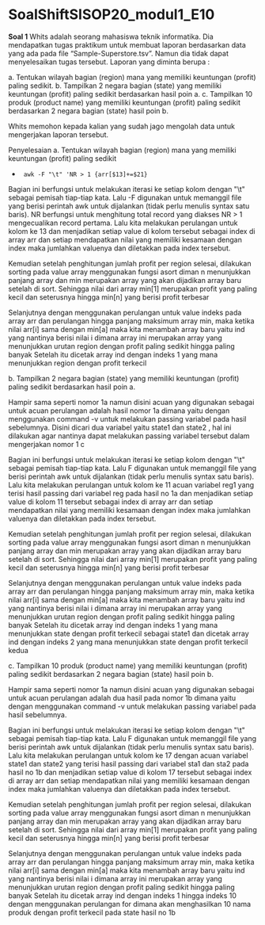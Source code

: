 # SoalShiftSISOP20_modul1_E10

**Soal 1**  Whits adalah seorang mahasiswa teknik informatika. Dia mendapatkan tugas praktikum untuk membuat laporan berdasarkan data yang ada pada file “Sample-Superstore.tsv”. Namun dia tidak dapat menyelesaikan tugas tersebut. Laporan yang diminta berupa :

a. Tentukan wilayah bagian (region) mana yang memiliki keuntungan (profit) paling sedikit.
b. Tampilkan 2 negara bagian (state) yang memiliki keuntungan (profit) paling sedikit berdasarkan hasil poin a.
c. Tampilkan 10 produk (product name) yang memiliki keuntungan (profit) paling sedikit berdasarkan 2 negara bagian (state) hasil poin b.

Whits memohon kepada kalian yang sudah jago mengolah data untuk mengerjakan laporan tersebut.

Penyelesaian
a. Tentukan wilayah bagian (region) mana yang memiliki keuntungan (profit) paling sedikit


-      awk -F "\t" 'NR > 1 {arr[$13]+=$21}
Bagian ini berfungsi untuk melakukan iterasi ke setiap kolom dengan "\t" sebagai pemisah tiap-tiap kata. Lalu  -F digunakan untuk memanggil file yang berisi perintah awk untuk dijalankan (tidak perlu menulis syntax satu baris). NR berfungsi untuk menghitung total record yang diakses NR > 1 mengecualikan record pertama.  Lalu kita melakukan perulangan untuk kolom ke 13 dan menjadikan setiap value di kolom tersebut sebagai index di array arr dan setiap mendapatkan nilai yang memiliki kesamaan dengan index maka jumlahkan valuenya dan diletakkan pada index tersebut. 

Kemudian setelah penghitungan jumlah profit per region selesai, dilakukan sorting pada value array menggunakan fungsi asort diman n menunjukkan panjang array dan min merupakan array yang akan dijadikan array baru setelah di sort. Sehingga nilai dari array min[1] merupakan profit yang paling kecil dan seterusnya hingga min[n] yang berisi profit terbesar

Selanjutnya dengan menggunakan perulangan untuk value indeks pada array arr dan perulangan hingga panjang maksimum array min, maka ketika nilai arr[i] sama dengan min[a] maka kita menambah array baru yaitu ind yang nantinya berisi nilai i dimana array ini merupakan array yang menunjukkan urutan region dengan profit paling sedikit hingga paling banyak
Setelah itu dicetak array ind dengan indeks 1 yang mana menunjukkan region dengan profit terkecil

b. Tampilkan 2 negara bagian (state) yang memiliki keuntungan (profit) paling sedikit berdasarkan hasil poin a.


Hampir sama seperti nomor 1a namun disini acuan yang digunakan sebagai untuk acuan perulangan adalah hasil nomor 1a dimana yaitu dengan menggunakan command -v untuk melakukan passing variabel pada hasil sebelumnya. Disini dicari dua variabel yaitu state1 dan state2 , hal ini dilakukan agar nantinya dapat melakukan passing variabel tersebut dalam mengerjakan nomor 1 c

Bagian ini berfungsi untuk melakukan iterasi ke setiap kolom dengan "\t" sebagai pemisah tiap-tiap kata. Lalu  F digunakan untuk memanggil file yang berisi perintah awk untuk dijalankan (tidak perlu menulis syntax satu baris).   Lalu kita melakukan perulangan untuk kolom ke 11  acuan variabel reg1 yang terisi hasil passing dari variabel reg pada hasil no 1a dan menjadikan setiap value di kolom 11 tersebut sebagai index di array arr dan setiap mendapatkan nilai yang memiliki kesamaan dengan index maka jumlahkan valuenya dan diletakkan pada index tersebut. 

Kemudian setelah penghitungan jumlah profit per region selesai, dilakukan sorting pada value array menggunakan fungsi asort diman n menunjukkan panjang array dan min merupakan array yang akan dijadikan array baru setelah di sort. Sehingga nilai dari array min[1] merupakan profit yang paling kecil dan seterusnya hingga min[n] yang berisi profit terbesar

Selanjutnya dengan menggunakan perulangan untuk value indeks pada array arr dan perulangan hingga panjang maksimum array min, maka ketika nilai arr[i] sama dengan min[a] maka kita menambah array baru yaitu ind yang nantinya berisi nilai i dimana array ini merupakan array yang menunjukkan urutan region dengan profit paling sedikit hingga paling banyak
Setelah itu dicetak array ind dengan indeks 1 yang mana menunjukkan state dengan profit terkecil
sebagai state1 dan dicetak array ind dengan indeks 2 yang mana menunjukkan state dengan profit terkecil kedua 

c. Tampilkan 10 produk (product name) yang memiliki keuntungan (profit) paling sedikit berdasarkan 2 negara bagian (state) hasil poin b.

Hampir sama seperti nomor 1a namun disini acuan yang digunakan sebagai untuk acuan perulangan adalah dua hasil pada nomor 1b dimana yaitu dengan menggunakan command -v untuk melakukan passing variabel pada hasil sebelumnya. 

Bagian ini berfungsi untuk melakukan iterasi ke setiap kolom dengan "\t" sebagai pemisah tiap-tiap kata. Lalu  F digunakan untuk memanggil file yang berisi perintah awk untuk dijalankan (tidak perlu menulis syntax satu baris).   Lalu kita melakukan perulangan untuk kolom ke 17 dengan  acuan variabel state1 dan state2 yang terisi hasil passing dari variabel sta1 dan sta2 pada hasil no 1b dan menjadikan setiap value di kolom 17 tersebut sebagai index di array arr dan setiap mendapatkan nilai yang memiliki kesamaan dengan index maka jumlahkan valuenya dan diletakkan pada index tersebut. 

Kemudian setelah penghitungan jumlah profit per region selesai, dilakukan sorting pada value array menggunakan fungsi asort diman n menunjukkan panjang array dan min merupakan array yang akan dijadikan array baru setelah di sort. Sehingga nilai dari array min[1] merupakan profit yang paling kecil dan seterusnya hingga min[n] yang berisi profit terbesar

Selanjutnya dengan menggunakan perulangan untuk value indeks pada array arr dan perulangan hingga panjang maksimum array min, maka ketika nilai arr[i] sama dengan min[a] maka kita menambah array baru yaitu ind yang nantinya berisi nilai i dimana array ini merupakan array yang menunjukkan urutan region dengan profit paling sedikit hingga paling banyak
Setelah itu dicetak array ind dengan indeks 1 hingga indeks 10 dengan menggunakan perulangan for dimana akan menghasilkan 10 nama produk dengan profit terkecil pada state hasil no 1b



